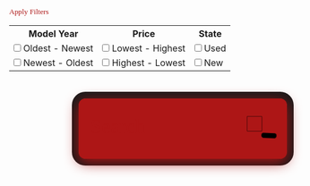<body>
  <table id="filters">
    <tr>
      <th>Model Year</th>
      <th>Price</th>
      <th>State</th>
    </tr>
    <form action="#">
      <tr>
        <td>
          <input type="checkbox" id="year1" name="year1" value="year1">
          <label for="year1">Oldest - Newest</label>
        </td>
        <td> 
          <input type="checkbox" id="price1" name="price1" value="price1">
          <label for="price1">Lowest - Highest</label>
        </td>
        <td>
          <input type="checkbox" id="state1" name="state1" value="state1">
          <label for="state1">Used</label>
        </td>
      </tr>
      <tr>
        <td>
          <input type="checkbox" id="year2" name="year2" value="year2">
          <label for="year2">Newest - Oldest</label>
        </td>
        <td> 
          <input type="checkbox" id="price2" name="price2" value="price2">
          <label for="price2">Highest - Lowest</label>
        </td>
        <td>
          <input type="checkbox" id="state2" name="state2" value="state2">
          <label for="state2">New</label>
        </td>
      </tr>
      <input type="submit" value="Apply Filters">
    </form>
  </table>

  <div id="cover">
    <form method="get">
      <div class="table">
        <div class="td">
          <input id="searchbar" onkeyup="search_car()" type="text" placeholder="Search" required>
        </div>
        <div class="td" id="s-cover">
          <button onclick="search_car()" type="submit">
            <div id="s-circle"></div>
            <span></span>
          </button>
        </div>
      </div>
    </form>
  </div>

  <ol id='list'>

  </ol>
</body>



<link rel="stylesheet" href="css/style.css">

<script>

// let text = '{ "cars" : [' + 
//   '{ "name":"Honda Odyssey" },' + 
//   '{ "name":"Tesla Model 3" },' +
//   '{ "name":"Toyota Prius" },' +
//   '{ "name":"Honda Civic" } ]}'

var myHeaders = new Headers();
myHeaders.append("Cookie", "JSESSIONID=50444A2204FEABB3D34244D4E48F50B7");

var requestOptions = {
  method: 'GET',
  headers: myHeaders,
  redirect: 'follow'
};


fetch("https://breadbops.gq/api/carInventory/all", requestOptions)
  .then(response => response.text())
  .then(result => {
    const data = JSON.parse(result);
    let carsDisplay = document.getElementById("list");

    for (i=0; i < data.length; i++) {
      console.log(data[i]);
      console.log(data[i]["name"]);

      var li = document.createElement('li');
      var a = document.createElement('a');
      a.setAttribute('href', '#');
      a.innerHTML = data[i]["name"];
      li.appendChild(a);
      li.setAttribute('class', 'cars');

      carsDisplay.appendChild(li);
    } 
  })

  .catch(error => console.log('error', error));





function search_car() {
    let input = document.getElementById('searchbar').value
    input=input.toLowerCase();
    let x = document.getElementsByClassName('cars');
    
      
    for (i = 0; i < x.length; i++) { 
        if (!x[i].innerHTML.toLowerCase().includes(input)) {
            x[i].style.display="none";
        }
        else {
            x[i].style.display="list-item";    
        }
    }
}
</script>

<style>
* {
  outline: none;
}




#list{
  position: relative;
  top: 100px; 
  color: #ad1616;
}

#list li a {
  border: 1px solid #ddd; 
  margin-top: -1px; 
  background-color: #f6f6f6; 
  padding: 12px; 
  text-decoration: none; 
  font-size: 18px; 
  display: block; 
}

#list li a:hover:not(.header) {
  background-color: #eee; /* Add a hover effect to all links, except for headers */
}

.cars{
   display: list-item;    
} 

html,
body {
  height: 100%;
  min-height: 100%;
}

body {
  margin: 0;
}

.table {
  display: table;
  width: 100%;
}

#filters tr:hover {background-color: #D6EEEE;}


.td { 
  display: table-cell;
  vertical-align: middle;
}

input,
button {
  color: #ad1616;
  font-family: Verdana;
  padding: 0;
  margin: 0;
  border: 0;
  background-color: transparent;
}

#cover {
  position: relative;
  top: 80px;
  left: 0;
  right: 0;
  width: 550px;
  padding: 35px;
  margin: -83px auto 0 auto;
  background-color: #ad1616;
  border-radius: 20px;
  box-shadow: 0 10px 40px #ad1616, 0 0 0 20px;
  transform: scale(0.6);
}

form {
  height: 96px;
}

input[type="text"] {
  width: 100%;
  height: 96px;
  font-size: 60px;
  line-height: 1;
}

input[type="text"]::placeholder {
  color: #ad1616;
}

#s-cover {
  width: 1px;
  padding-left: 35px;
}

button {
  position: relative;
  display: block;
  width: 84px;
  height: 96px;
  cursor: pointer;
}

#s-circle {
  position: relative;
  top: -8px;
  left: 0;
  width: 43px;
  height: 43px;
  margin-top: 0;
  border-width: 15px;
  border: 15px solid #000000;
  background-color: transparent;
  border-radius: 50%;
  transition: 0.5s ease all;
}

button span {
  position: absolute;
  top: 68px;
  left: 43px;
  display: block;
  width: 45px;
  height: 15px;
  background-color: transparent;
  border-radius: 10px;
  transform: rotateZ(52deg);
  transition: 0.5s ease all;
}

button span:before,
button span:after {
  content: "";
  position: absolute;
  bottom: 0;
  right: 0;
  width: 45px;
  height: 15px;
  background-color: #000000;
  border-radius: 10px;
  transform: rotateZ(0);
  transition: 0.5s ease all;
}

#s-cover:hover #s-circle {
  top: -1px;
  width: 67px;
  height: 15px;
  border-width: 0;
  background-color: #000000;
  border-radius: 20px;
}

#s-cover:hover span {
  top: 50%;
  left: 56px;
  width: 25px;
  margin-top: -9px;
  transform: rotateZ(0);
}

#s-cover:hover button span:before {
  bottom: 11px;
  transform: rotateZ(52deg);
}

#s-cover:hover button span:after {
  bottom: -11px;
  transform: rotateZ(-52deg);
}
#s-cover:hover button span:before,
#s-cover:hover button span:after {
  right: -6px;
  width: 40px;
  background-color: #000000;
}



</style>
